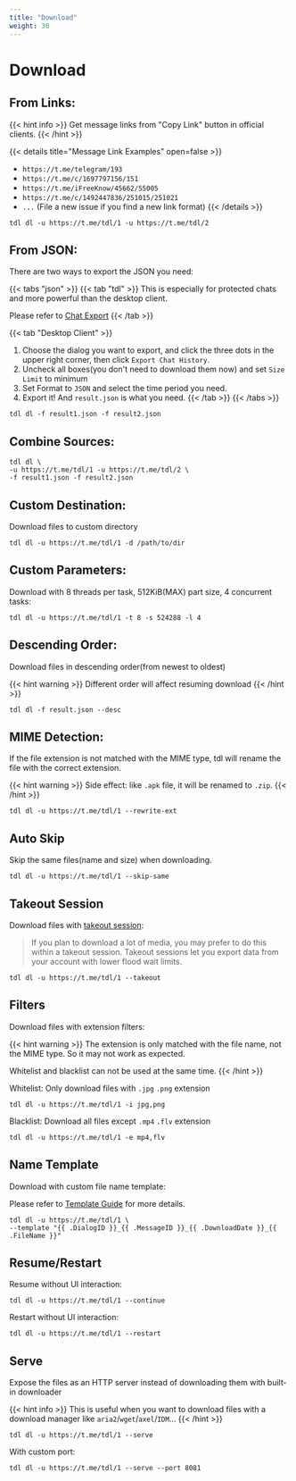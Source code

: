 ```yaml
---
title: "Download"
weight: 30
---
```


# Download

## From Links:

{{< hint info >}}
Get message links from "Copy Link" button in official clients.
{{< /hint >}}

{{< details title="Message Link Examples" open=false >}}

- `https://t.me/telegram/193`
- `https://t.me/c/1697797156/151`
- `https://t.me/iFreeKnow/45662/55005`
- `https://t.me/c/1492447836/251015/251021`
- `...` (File a new issue if you find a new link format)
  {{< /details >}}

```
tdl dl -u https://t.me/tdl/1 -u https://t.me/tdl/2
```

## From JSON:

There are two ways to export the JSON you need:

{{< tabs "json" >}}
{{< tab "tdl" >}}
This is especially for protected chats and more powerful than the desktop client.

Please refer to [Chat Export](/docs/)
{{< /tab >}}

{{< tab "Desktop Client" >}}

1. Choose the dialog you want to export, and click the three dots in the upper right corner, then
   click `Export Chat History`.
2. Uncheck all boxes(you don't need to download them now) and set `Size Limit` to minimum
3. Set Format to `JSON` and select the time period you need.
4. Export it! And `result.json` is what you need.
   {{< /tab >}}
   {{< /tabs >}}

```
tdl dl -f result1.json -f result2.json
```

## Combine Sources:

```
tdl dl \
-u https://t.me/tdl/1 -u https://t.me/tdl/2 \
-f result1.json -f result2.json
```

## Custom Destination:

Download files to custom directory

```
tdl dl -u https://t.me/tdl/1 -d /path/to/dir
```

## Custom Parameters:

Download with 8 threads per task, 512KiB(MAX) part size, 4 concurrent tasks:

```
tdl dl -u https://t.me/tdl/1 -t 8 -s 524288 -l 4
```

## Descending Order:

Download files in descending order(from newest to oldest)

{{< hint warning >}}
Different order will affect resuming download
{{< /hint >}}

```
tdl dl -f result.json --desc
```

## MIME Detection:

If the file extension is not matched with the MIME type, tdl will rename the file with the correct extension.

{{< hint warning >}}
Side effect: like `.apk` file, it will be renamed to `.zip`.
{{< /hint >}}

```
tdl dl -u https://t.me/tdl/1 --rewrite-ext
```

## Auto Skip

Skip the same files(name and size) when downloading.

```
tdl dl -u https://t.me/tdl/1 --skip-same
```

## Takeout Session

Download files
with [takeout session](https://arabic-telethon.readthedocs.io/en/stable/extra/examples/telegram-client.html#exporting-messages):

> If you plan to download a lot of media, you may prefer to do this within a takeout session. Takeout sessions let you
> export data from your account with lower flood wait limits.

```
tdl dl -u https://t.me/tdl/1 --takeout
```

## Filters

Download files with extension filters:

{{< hint warning >}}
The extension is only matched with the file name, not the MIME type. So it may not work as expected.

Whitelist and blacklist can not be used at the same time.
{{< /hint >}}

Whitelist: Only download files with `.jpg` `.png` extension

```
tdl dl -u https://t.me/tdl/1 -i jpg,png
```

Blacklist: Download all files except `.mp4` `.flv` extension

```
tdl dl -u https://t.me/tdl/1 -e mp4,flv
```

## Name Template

Download with custom file name template:

Please refer to [Template Guide](/docs/guide/reference/template) for more details.

```
tdl dl -u https://t.me/tdl/1 \
--template "{{ .DialogID }}_{{ .MessageID }}_{{ .DownloadDate }}_{{ .FileName }}"
```

## Resume/Restart

Resume without UI interaction:

```
tdl dl -u https://t.me/tdl/1 --continue
```

Restart without UI interaction:

```
tdl dl -u https://t.me/tdl/1 --restart
```

## Serve

Expose the files as an HTTP server instead of downloading them with built-in downloader

{{< hint info >}}
This is useful when you want to download files with a download manager like `aria2`/`wget`/`axel`/`IDM`...
{{< /hint >}}

```
tdl dl -u https://t.me/tdl/1 --serve
```

With custom port:

```
tdl dl -u https://t.me/tdl/1 --serve --port 8081
```

